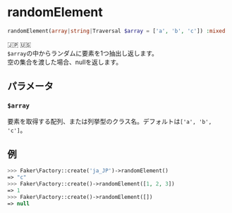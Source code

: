 # randomElement
```php
randomElement(array|string|Traversal $array = ['a', 'b', 'c']) :mixed
```
:jp: :us:  
`$array`の中からランダムに要素を1つ抽出し返します。  
空の集合を渡した場合、nullを返します。

## パラメータ
### `$array`
要素を取得する配列、または列挙型のクラス名。デフォルトは`['a', 'b', 'c']`。

## 例
```php
>>> Faker\Factory::create('ja_JP')->randomElement()
=> "c"
>>> Faker\Factory::create()->randomElement([1, 2, 3])
=> 1
>>> Faker\Factory::create()->randomElement([])
=> null
```